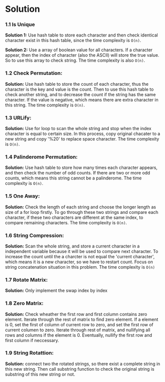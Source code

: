 # Solution
### 1.1 Is Unique

__Solution 1:__ Use hash table to store each character and then check identical character exist in this hash table, since the time complexity is  `O(n)`.

__Solution 2:__ Use a array of boolean value for all characters. If a character appear, then the index of character (also the ASCII) will store the true value. So to use this array to check string. The time complexity is also `O(n)`.

### 1.2 Check Permutation:

__Solution:__ Use hash table to store the count of each character, thus the character is the key and value is the count. Then to use this hash table to check another string, and to decrease the count if the string has the same character. If the value is negative, which means there are extra character in this string. The time complexity is `O(n)`.

### 1.3 URLify:

__Solution:__ Use for loop to scan the whole string and stop when the index character is equal to certain size. In this process, copy original chacater to a new string and copy '%20' to replace space character. The time complexity is `O(n)`.

### 1.4 Palinderome Permutation:

__Solution:__ Use hash table to store how many times each character appears, and then check the number of odd counts. If there are two or more odd counts, which means this string cannot be a palinderome. The time complexity is `O(n)`. 

### 1.5 One Away:

__Solution:__ Check the length of each string and choose the longer length as size of a for loop firstly. To go through these two strings and compare each character, if these two characters are different at the same index, to compare remaining characters. The time complexity is `O(n)`.

### 1.6 String Compression:

__Solution:__ Scan the whole string, and store a current character in a independent variable because it will be used to compare next character. To increase the count until the a charcter is not equal the 'current character', which means it is a new character, so we have to restart count. Focus on string concatenation situation in this problem. The time complexity is `O(n)` 

### 1.7 Rotate Matrix:

__Solution:__ Only implement the swap index by index

### 1.8 Zero Matrix:

__Solution:__ Check wheather the first row and first column contains zero element. Iterate through the rest of matrix to find zero element. If a element is 0, set the first of column of current row to zero, and set the first row of current columen to zero. Iterate through rest of matrix, and nullifying all rows and columns if the element is 0. Eventually, nullify the first row and first column if neccessary.

### 1.9 String Rotattion:

__Solution:__ connect two the rotated strings, so there exist a complete string in this new string. Then call substring function to check the original string is substring of this new string or not. 
